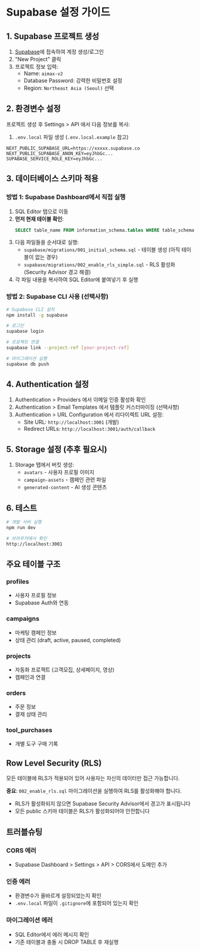 # Supabase 설정 가이드

## 1. Supabase 프로젝트 생성

1. [Supabase](https://supabase.com)에 접속하여 계정 생성/로그인
2. "New Project" 클릭
3. 프로젝트 정보 입력:
   - Name: `aimax-v2`
   - Database Password: 강력한 비밀번호 설정
   - Region: `Northeast Asia (Seoul)` 선택

## 2. 환경변수 설정

프로젝트 생성 후 Settings > API 에서 다음 정보를 복사:

1. `.env.local` 파일 생성 (`.env.local.example` 참고)
```env
NEXT_PUBLIC_SUPABASE_URL=https://xxxxx.supabase.co
NEXT_PUBLIC_SUPABASE_ANON_KEY=eyJhbGc...
SUPABASE_SERVICE_ROLE_KEY=eyJhbGc...
```

## 3. 데이터베이스 스키마 적용

### 방법 1: Supabase Dashboard에서 직접 실행
1. SQL Editor 탭으로 이동
2. **먼저 현재 테이블 확인**:
   ```sql
   SELECT table_name FROM information_schema.tables WHERE table_schema = 'public';
   ```
3. 다음 파일들을 순서대로 실행:
   - `supabase/migrations/001_initial_schema.sql` - 테이블 생성 (아직 테이블이 없는 경우)
   - `supabase/migrations/002_enable_rls_simple.sql` - RLS 활성화 (Security Advisor 경고 해결)
4. 각 파일 내용을 복사하여 SQL Editor에 붙여넣기 후 실행

### 방법 2: Supabase CLI 사용 (선택사항)
```bash
# Supabase CLI 설치
npm install -g supabase

# 로그인
supabase login

# 프로젝트 연결
supabase link --project-ref [your-project-ref]

# 마이그레이션 실행
supabase db push
```

## 4. Authentication 설정

1. Authentication > Providers 에서 이메일 인증 활성화 확인
2. Authentication > Email Templates 에서 템플릿 커스터마이징 (선택사항)
3. Authentication > URL Configuration 에서 리다이렉트 URL 설정:
   - Site URL: `http://localhost:3001` (개발)
   - Redirect URLs: `http://localhost:3001/auth/callback`

## 5. Storage 설정 (추후 필요시)

1. Storage 탭에서 버킷 생성:
   - `avatars` - 사용자 프로필 이미지
   - `campaign-assets` - 캠페인 관련 파일
   - `generated-content` - AI 생성 콘텐츠

## 6. 테스트

```bash
# 개발 서버 실행
npm run dev

# 브라우저에서 확인
http://localhost:3001
```

## 주요 테이블 구조

### profiles
- 사용자 프로필 정보
- Supabase Auth와 연동

### campaigns
- 마케팅 캠페인 정보
- 상태 관리 (draft, active, paused, completed)

### projects
- 자동화 프로젝트 (고객모집, 상세페이지, 영상)
- 캠페인과 연결

### orders
- 주문 정보
- 결제 상태 관리

### tool_purchases
- 개별 도구 구매 기록

## Row Level Security (RLS)

모든 테이블에 RLS가 적용되어 있어 사용자는 자신의 데이터만 접근 가능합니다.

**중요**: `002_enable_rls.sql` 마이그레이션을 실행하여 RLS를 활성화해야 합니다.
- RLS가 활성화되지 않으면 Supabase Security Advisor에서 경고가 표시됩니다
- 모든 public 스키마 테이블은 RLS가 활성화되어야 안전합니다

## 트러블슈팅

### CORS 에러
- Supabase Dashboard > Settings > API > CORS에서 도메인 추가

### 인증 에러
- 환경변수가 올바르게 설정되었는지 확인
- `.env.local` 파일이 `.gitignore`에 포함되어 있는지 확인

### 마이그레이션 에러
- SQL Editor에서 에러 메시지 확인
- 기존 테이블과 충돌 시 DROP TABLE 후 재실행